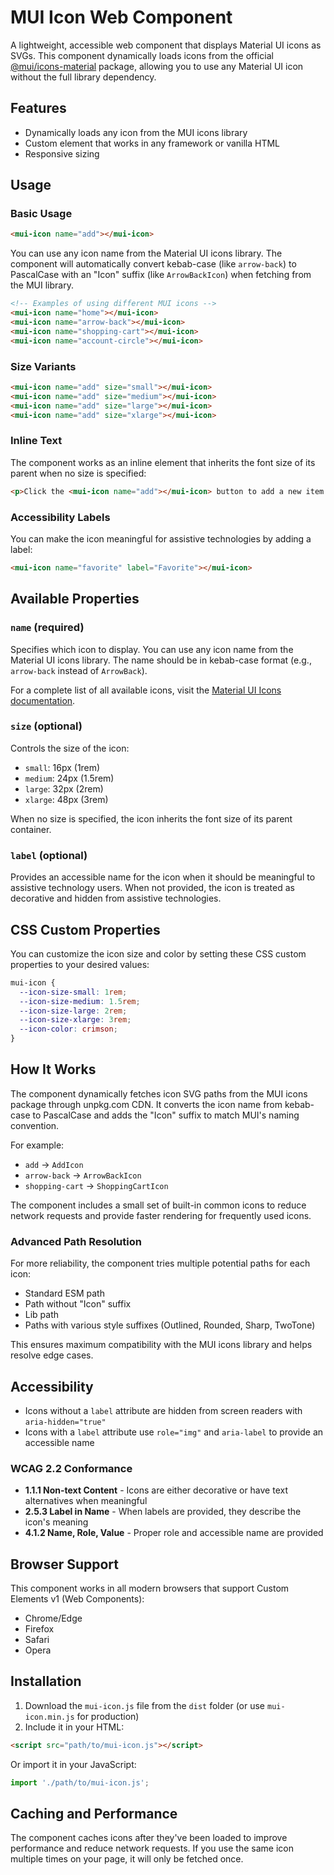# MUI Icon Web Component

A lightweight, accessible web component that displays Material UI icons as SVGs. This component dynamically loads icons from the official [@mui/icons-material](https://www.npmjs.com/package/@mui/icons-material) package, allowing you to use any Material UI icon without the full library dependency.

## Features

- Dynamically loads any icon from the MUI icons library
- Custom element that works in any framework or vanilla HTML
- Responsive sizing

## Usage

### Basic Usage

```html
<mui-icon name="add"></mui-icon>
```

You can use any icon name from the Material UI icons library. The component will automatically convert kebab-case (like `arrow-back`) to PascalCase with an "Icon" suffix (like `ArrowBackIcon`) when fetching from the MUI library.

```html
<!-- Examples of using different MUI icons -->
<mui-icon name="home"></mui-icon>
<mui-icon name="arrow-back"></mui-icon>
<mui-icon name="shopping-cart"></mui-icon>
<mui-icon name="account-circle"></mui-icon>
```

### Size Variants

```html
<mui-icon name="add" size="small"></mui-icon>
<mui-icon name="add" size="medium"></mui-icon>
<mui-icon name="add" size="large"></mui-icon>
<mui-icon name="add" size="xlarge"></mui-icon>
```

### Inline Text

The component works as an inline element that inherits the font size of its parent when no size is specified:

```html
<p>Click the <mui-icon name="add"></mui-icon> button to add a new item.</p>
```

### Accessibility Labels

You can make the icon meaningful for assistive technologies by adding a label:

```html
<mui-icon name="favorite" label="Favorite"></mui-icon>
```

## Available Properties

### `name` (required)

Specifies which icon to display. You can use any icon name from the Material UI icons library. The name should be in kebab-case format (e.g., `arrow-back` instead of `ArrowBack`).

For a complete list of all available icons, visit the [Material UI Icons documentation](https://mui.com/material-ui/material-icons/).

### `size` (optional)

Controls the size of the icon:

- `small`: 16px (1rem)
- `medium`: 24px (1.5rem)
- `large`: 32px (2rem)
- `xlarge`: 48px (3rem)

When no size is specified, the icon inherits the font size of its parent container.

### `label` (optional)

Provides an accessible name for the icon when it should be meaningful to assistive technology users. When not provided, the icon is treated as decorative and hidden from assistive technologies.

## CSS Custom Properties

You can customize the icon size and color by setting these CSS custom properties to your desired values:

```css
mui-icon {
  --icon-size-small: 1rem;
  --icon-size-medium: 1.5rem;
  --icon-size-large: 2rem;
  --icon-size-xlarge: 3rem;
  --icon-color: crimson;
}
```

## How It Works

The component dynamically fetches icon SVG paths from the MUI icons package through unpkg.com CDN. It converts the icon name from kebab-case to PascalCase and adds the "Icon" suffix to match MUI's naming convention.

For example:

- `add` → `AddIcon`
- `arrow-back` → `ArrowBackIcon`
- `shopping-cart` → `ShoppingCartIcon`

The component includes a small set of built-in common icons to reduce network requests and provide faster rendering for frequently used icons.

### Advanced Path Resolution

For more reliability, the component tries multiple potential paths for each icon:

- Standard ESM path
- Path without "Icon" suffix
- Lib path
- Paths with various style suffixes (Outlined, Rounded, Sharp, TwoTone)

This ensures maximum compatibility with the MUI icons library and helps resolve edge cases.

## Accessibility

- Icons without a `label` attribute are hidden from screen readers with `aria-hidden="true"`
- Icons with a `label` attribute use `role="img"` and `aria-label` to provide an accessible name

### WCAG 2.2 Conformance

- **1.1.1 Non-text Content** - Icons are either decorative or have text alternatives when meaningful
- **2.5.3 Label in Name** - When labels are provided, they describe the icon's meaning
- **4.1.2 Name, Role, Value** - Proper role and accessible name are provided

## Browser Support

This component works in all modern browsers that support Custom Elements v1 (Web Components):

- Chrome/Edge
- Firefox
- Safari
- Opera

## Installation

1. Download the `mui-icon.js` file from the `dist` folder (or use `mui-icon.min.js` for production)
2. Include it in your HTML:

```html
<script src="path/to/mui-icon.js"></script>
```

Or import it in your JavaScript:

```javascript
import './path/to/mui-icon.js';
```

## Caching and Performance

The component caches icons after they've been loaded to improve performance and reduce network requests. If you use the same icon multiple times on your page, it will only be fetched once.
